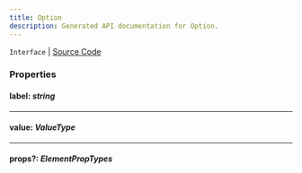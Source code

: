 ```yaml
---
title: Option
description: Generated API documentation for Option.
---
```


`Interface` | [Source Code](https://github.com/mrCamelCode/jtjs-react/blob/0e141e63e22c212c71ce52ba40f0472cc9028516/lib/types/option.model.ts#L1)

### Properties

#### label: _string_

---

#### value: _ValueType_

---

#### props?: _ElementPropTypes_